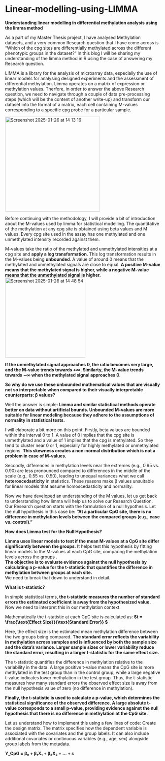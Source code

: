 # Linear-modelling-using-LIMMA

**Understanding linear modelling in differential methylation analysis using the limma method**  

As a part of my Master Thesis project, I have analysed Methylation datasets, and a very common Research question that I have come across is “Which of the cpg sites are differentially methylated across the different phenotypic groups in the dataset?” In this blog I will be sharing my understanding of the limma method in R using the case of answering my Research question.  

LIMMA is a library for the analysis of microarray data, especially the use of linear models for analysing designed experiments and the assessment of differential methylation. Limma operates on a matrix of expression or methylation values. Therfore, in order to answer the above Research question, we need to navigate through a couple of data pre-processing steps (which will be the content of another write-up) and transform our dataset into the format of a matrix, each cell containing M-values corresponding to a specific cpg probe for a particular sample.  

<img width="308" alt="Screenshot 2025-01-26 at 14 13 16" src="https://github.com/user-attachments/assets/0851e703-15b9-461d-87bc-fdf27202d368" />

Before continuing with the methodology, I will provide a bit of introduction about the M-values used by limma for statistical modelling.
The quantitative of the methylation at any cpg site is obtained using beta values and M values. Every cpg site used in the assay has one methylated and one unmethylated intensity recorded against them.  

M-values take the ratio of the methylated and unmethylated intensities at a cpg site and **apply a log transformation**. This log transformation results in the M-values being **unbounded**. A value of around 0 means that the methylated and unmethylated signals are close to equal. **A positive M-value means that the methylated signal is higher, while a negative M-value means that the unmethylated signal is higher.**  
<img width="260" alt="Screenshot 2025-01-26 at 14 48 54" src="https://github.com/user-attachments/assets/1f1e12b8-bdaf-49d6-b223-6fbc1936eff7" />  

**If the unmethylated signal approaches 0, the ratio becomes very large, and the M-value trends towards +∞. Similarty, the M-value trends towards −∞ when the methylated signal approaches 0.**  

**So why do we use these unbounded mathematical values that are visually not so interpretable when compared to their visually interpretable counterparts: β values?**  

Well the answer is simple: **Limma and similar statistical methods operate better on data without artificial bounds. Unbounded M-values are more suitable for linear modeling because they adhere to the assumptions of normality in statistical tests.**  

I will elaborate a bit more on this point:
Firstly, beta values are bounded within the interval 0 to 1. A value of 0 implies that the cpg site is unmethylated and a value of 1 implies that the cpg is methylated. So they tend to cluster near 0 or 1, especially for highly methylated or unmethylated regions. **This skewness creates a non-normal distribution which is not a problem in case of M-values.**  


Secondly, differences in methylation levels near the extremes (e.g., 0.95 vs. 0.90) are less pronounced compared to differences in the middle of the scale (e.g., 0.55 vs. 0.50), leading to unequal variances what we call **heteroscedasticity** in statistics. These reasons make β values unsuitable for linear models that assume homoscedasticity and normality.  


Now we have developed an understanding of the M values, let us get back to understanding how limma will help us to solve our Research Question. Our Research question starts with the formulation of a null hypothesis. Let the null hypothesis in this case be: **“At a particular CpG site, there is no difference in methylation levels between the compared groups (e.g., case vs. control).”**  


**How does Limma test for the Null Hypothesis?**  

**Limma uses linear models to test if the mean M-values at a CpG site differ significantly between the groups.**
It helps test this hypothesis by fitting linear models to the M-values at each CpG site, comparing the methylation levels across the groups .   
**The objective is to evaluate evidence against the null hypothesis by calculating a p-value for the t-statistic that quantifies the difference in methylation between groups at each site.**  
We need to break that down to understand in detail.

**What is t-statistic?**

In simple statistical terms, **the t-statistic measures the number of standard errors the estimated coefficient is away from the hypothesized value.**
Now we need to interpret this in our methylation context.

Mathematically the t-statistic at each CpG site is calculated as:
**$t = \frac{\text{Effect Size}}{\text{Standard Error}} $**  


Here, the effect size is the estimated mean methylation difference between the two groups being compared. **The standard error reflects the variability in methylation across samples and is influenced by both the sample size and the data’s variance. Larger sample sizes or lower variability reduce the standard error, resulting in a larger t-statistic for the same effect size.**  


The t-statistic quantifies the difference in methylation relative to the variability in the data. A large positive t-value means the CpG site is more methylated in the test group than in the control group, while a large negative t-value indicates lower methylation in the test group. Thus, the t-statistic measures how many standard errors the observed effect size is away from the null hypothesis value of zero (no difference in methylation).

**Finally, the t-statistic is used to calculate a p-value, which determines the statistical significance of the observed difference. A large absolute t-value corresponds to a small p-value, providing evidence against the null hypothesis that there is no difference in methylation at the CpG site.**

Let us understand how to implement this using a few lines of code:
Create the design matrix. The matrix specifies how the dependent variable is associated with the covariates and the group labels. It can also include additional covariates or continuous variables (e.g., age, sex) alongside group labels from the metadata.


**Y_CpG = β₀ + β₁X₁ + β₂X₂ + ... + ε**









